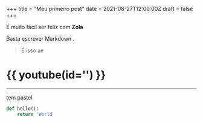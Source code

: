 +++
title = "Meu primeiro post"
date = 2021-08-27T12:00:00Z
draft = false
+++

É muito fácil ser feliz com **Zola**

Basta escrever Markdown .

 > É isso ae

 # {{ youtube(id='') }}

 ---

 tem pastel

```python
def hello():
    return 'World
```
